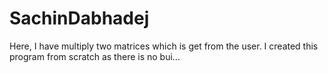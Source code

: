 # SachinDabhadej
Here, I have multiply two matrices which is get from the user. I created this program from scratch as there is no bui…
